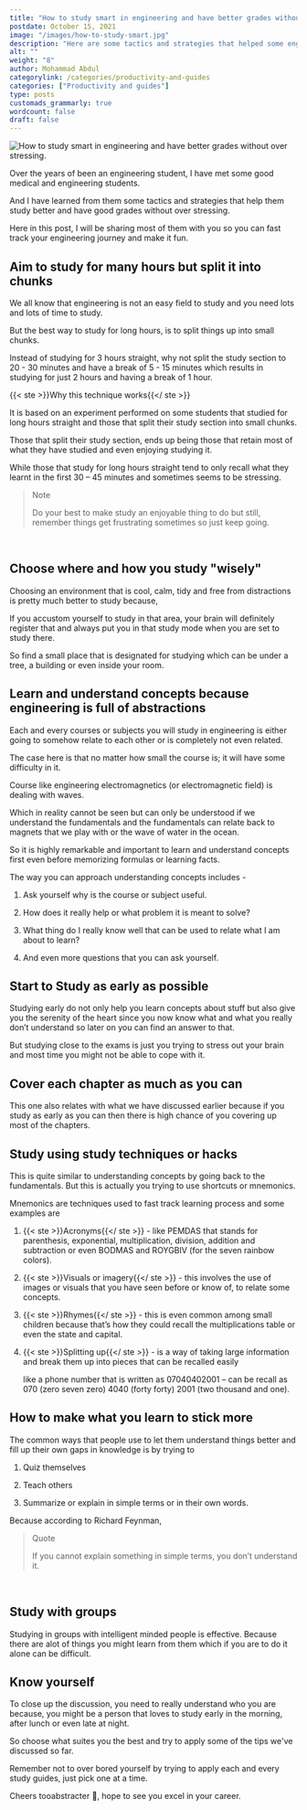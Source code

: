 ```yaml
---
title: "How to study smart in engineering and have better grades without over stressing."
postdate: October 15, 2021
image: "/images/how-to-study-smart.jpg"
description: "Here are some tactics and strategies that helped some engineering study better and have good grades without over stressing."
alt: ""
weight: "8"
author: Mohammad Abdul
categorylink: /categories/productivity-and-guides
categories: ["Productivity and guides"]
type: posts
customads_grammarly: true
wordcount: false
draft: false
---
```


<img src="/images/how-to-study-smart.jpg" alt="How to study smart in engineering and have better grades without over stressing.">

Over the years of been an engineering student, I have met some good medical and engineering students.

And I have learned from them some tactics and strategies that help them study better and have good grades without over stressing.

Here in this post, I will be sharing most of them with you so you can fast track your engineering journey and make it fun.

## Aim to study for many hours but split it into chunks

We all know that engineering is not an easy field to study and you need lots and lots of time to study.

But the best way to study for long hours, is to split things up into small chunks.

Instead of studying for 3 hours straight, why not split the study section to 20 - 30 minutes and have a break of 5 - 15 minutes which results in studying for just 2 hours and having a break of 1 hour.

{{< ste >}}Why this technique works{{</ ste >}}
<br>

It is based on an experiment performed on some students that studied for long hours straight and those that split their study section into small chunks.

Those that split their study section, ends up being those that retain most of what they have studied and even enjoying studying it.

While those that study for long hours straight tend to only recall what they learnt in the first 30 – 45 minutes and sometimes seems to be stressing.

<blockquote class="blockquote">
<p class="little-nugget">Note</p>
<p class="quote-text">
Do your best to make study an enjoyable thing to do but still, remember things get frustrating sometimes so just keep going.</p>
</blockquote>
<br>

## Choose where and how you study "wisely"

Choosing an environment that is cool, calm, tidy and free from distractions is pretty much better to study because,

If you accustom yourself to study in that area, your brain will definitely register that and always put you in that study mode when you are set to study there.

So find a small place that is designated for studying which can be under a tree, a building or even inside your room.

## Learn and understand concepts because engineering is full of abstractions

Each and every courses or subjects you will study in engineering is either going to somehow relate to each other or is completely not even related.

The case here is that no matter how small the course is; it will have some difficulty in it.

Course like engineering electromagnetics (or electromagnetic field) is dealing with waves.

Which in reality cannot be seen but can only be understood if we understand the fundamentals and the fundamentals can relate back to magnets that we play with or the wave of water in the ocean.

So it is highly remarkable and important to learn and understand concepts first even before memorizing formulas or learning facts.

The way you can approach understanding concepts includes -

1. Ask yourself why is the course or subject useful.

2. How does it really help or what problem it is meant to solve?

3. What thing do I really know well that can be used to relate what I am about to learn?

4. And even more questions that you can ask yourself.

## Start to Study as early as possible

Studying early do not only help you learn concepts about stuff but also give you the serenity of the heart since you now know what and what you really don’t understand so later on you can find an answer to that.

But studying close to the exams is just you trying to stress out your brain and most time you might not be able to cope with it.

## Cover each chapter as much as you can

This one also relates with what we have discussed earlier because if you study as early as you can then there is high chance of you covering up most of the chapters.

## Study using study techniques or hacks

This is quite similar to understanding concepts by going back to the fundamentals. But this is actually you trying to use shortcuts or mnemonics.

Mnemonics are techniques used to fast track learning process and some examples are

1. {{< ste >}}Acronyms{{</ ste >}} - like PEMDAS that stands for parenthesis, exponential, multiplication, division, addition and subtraction or even BODMAS and ROYGBIV (for the seven rainbow colors).

1. {{< ste >}}Visuals or imagery{{</ ste >}} - this involves the use of images or visuals that you have seen before or know of, to relate some concepts.

1. {{< ste >}}Rhymes{{</ ste >}} - this is even common among small children because that’s how they could recall the multiplications table or even the state and capital.

1. {{< ste >}}Splitting up{{</ ste >}} - is a way of taking large information and break them up into pieces that can be recalled easily

   like a phone number that is written as 07040402001 – can be recall as 070 (zero seven zero) 4040 (forty forty) 2001 (two thousand and one).

## How to make what you learn to stick more

The common ways that people use to let them understand things better and fill up their own gaps in knowledge is by trying to

1. Quiz themselves

2. Teach others

3. Summarize or explain in simple terms or in their own words.

Because according to Richard Feynman,

<blockquote class="blockquote">
<p class="little-nugget">Quote</p>
<p class="quote-text">If you cannot explain something in simple terms, you don’t understand it.
</p>
</blockquote>
<br>

## Study with groups

Studying in groups with intelligent minded people is effective. Because there are alot of things you might learn from them which if you are to do it alone can be difficult.

## Know yourself

To close up the discussion, you need to really understand who you are because, you might be a person that loves to study early in the morning, after lunch or even late at night.

So choose what suites you the best and try to apply some of the tips we've discussed so far.

Remember not to over bored yourself by trying to apply each and every study guides, just pick one at a time.

Cheers tooabstracter :tada:, hope to see you excel in your career.

